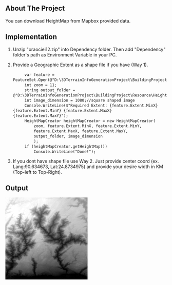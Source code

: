 <!-- ABOUT THE PROJECT -->
## About The Project
You can download HeightMap from Mapbox provided data.

## Implementation 
1. Unzip "oraociei12.zip" into Dependency folder. Then add "Dependency" folder's path as Environment Variable in your PC.
2. Provide a Geographic Extent as a shape file if you have (Way 1). 

            var feature = FeatureSet.Open(@"D:\3DTerrainInfoGenerationProject\BuildingProject\Resource\Extent.shp");
            int zoom = 11;
            string output_folder = @"D:\3DTerrainInfoGenerationProject\BuildingProject\Resource\HeightData";
            int image_dimension = 1080;//square shaped image
            Console.WriteLine($"Required Extent: {feature.Extent.MinX} {feature.Extent.MinY} {feature.Extent.MaxX} {feature.Extent.MaxY}");
            HeightMapCreator heightMapCreator = new HeightMapCreator(
                zoom, feature.Extent.MinX, feature.Extent.MinY,
                feature.Extent.MaxX, feature.Extent.MaxY,
                output_folder, image_dimension
                );
            if (heightMapCreator.getHeightMap())
                Console.WriteLine("Done!");
                
3. If you dont have shape file use Way 2. Just provide center coord (ex. Lang:90.634673, Lat:24.8734975) and provide your desire width in KM (Top-left to Top-Right).        
## Output
![CHEESE!](HeightMap.png)
